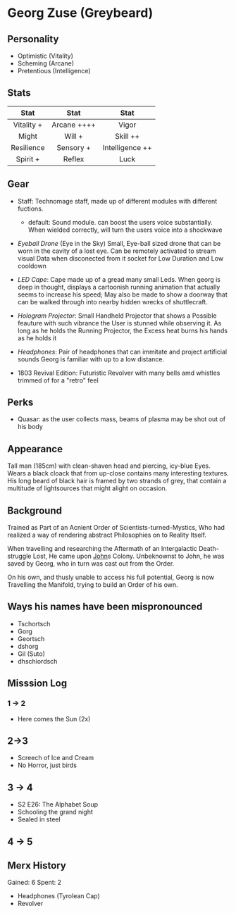 # Georg Zuse (Greybeard)

## Personality

- Optimistic (Vitality)
- Scheming (Arcane)
- Pretentious (Intelligence)

## Stats

|     Stat      |  Stat   |     Stat          |
| :-----------: | :-----: | :----------:      |
|  Vitality +  | Arcane ++++   |    Vigor          |
|     Might  |  Will +   |   Skill ++          |
| Resilience | Sensory +  | Intelligence ++    |
| Spirit +  | Reflex     |     Luck          |
 
## Gear

- Staff: Technomage staff, made up of different modules with different fuctions.
  - default: Sound module. can boost the users voice substantially. When wielded correctly, will turn the users voice into a shockwave
- _Eyeball Drone_ (Eye in the Sky)
    Small, Eye-ball sized drone that can be worn in the cavity of a lost eye.
    Can be remotely activated to stream visual Data when disconected from it socket for Low Duration and Low cooldown
- _LED Cape_:
    Cape made up of a gread many small Leds. When georg is deep in thought, displays a cartoonish running animation that actually seems to increase his speed;
    May also be made to show a doorway that can be walked through into nearby hidden wrecks of shuttlecraft.

- _Hologram Projector_:
    Small Handheld Projector that shows a Possible feauture with such vibrance the User is stunned while observing it.
    As long as he holds the Running Projector, the Excess heat burns his hands as he holds it

- _Headphones_: Pair of headphones that can immitate and project artificial sounds Georg is familiar with up to a low distance.

- 1803 Revival Edition: Futuristic Revolver with many bells amd whistles trimmed of for a "retro" feel

## Perks

- Quasar: as the user collects mass, beams of plasma may be shot out of his body

## Appearance

Tall man (185cm) with clean-shaven head and piercing, icy-blue Eyes.
Wears a black cloack that from up-close contains many interesting textures.
His long beard of black hair is framed by two strands of grey,
that contain a multitude of lightsources that might alight on occasion.

## Background

Trained as Part of an Acnient Order of Scientists-turned-Mystics,
Who had realized a way of rendering abstract Philosophies on to Reality Itself.

When travelling and researching the Aftermath of an Intergalactic Death-struggle Lost,
He came upon [John](./john-sinclair.md)s Colony. Unbeknownst to John, he was saved by Georg,
who in turn was cast out from the Order.

On his own, and thusly unable to access his full potential,
Georg is now Travelling the Manifold, trying to build an Order of his own.

## Ways his names have been mispronounced
- Tschortsch 
- Gorg 
- Geortsch
- dshorg
- Gil (Suto)
- dhschiordsch

## Misssion Log

### 1 -> 2
- Here comes the Sun (2x)
## 2->3
- Screech of Ice and Cream
- No Horror, just birds
## 3 -> 4
- S2 E26: The Alphabet Soup
- Schooling the grand night
- Sealed in steel

## 4 -> 5

## Merx History

Gained: 6 Spent: 2
- Headphones (Tyrolean Cap)
- Revolver 
